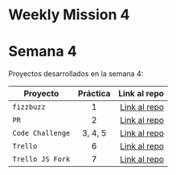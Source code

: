 # Weekly Mission 4
# Semana 4 

Proyectos desarrollados en la semana 4:

| Proyecto | Práctica | Link al repo |
| ------------- |:-------------:| -----:|
|`fizzbuzz`|1|[Link al repo](https://github.com/GabrielSamano/Fizzbuzz_v2.git)|
|`PR`|2|[Link al repo](https://github.com/GabrielSamano/fizzbuzz.git)|
|`Code Challenge`|3, 4, 5|[Link al repo](https://github.com/GabrielSamano/Code_Challenge.git)|
|`Trello`|6|[Link al repo]()|
|`Trello JS Fork`|7|[Link al repo]()|
